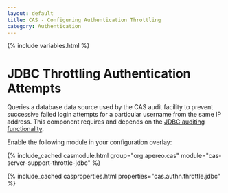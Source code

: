 ```yaml
---
layout: default
title: CAS - Configuring Authentication Throttling
category: Authentication
---
```

{% include variables.html %}

# JDBC Throttling Authentication Attempts

Queries a database data source used by the CAS audit facility to 
prevent successive failed login attempts for a particular username 
from the same IP address. This component requires and 
depends on the [JDBC auditing functionality](../audits/Audits-Database.html).

Enable the following module in your configuration overlay:

{% include_cached casmodule.html group="org.apereo.cas" module="cas-server-support-throttle-jdbc" %}

{% include_cached casproperties.html properties="cas.authn.throttle.jdbc" %}
